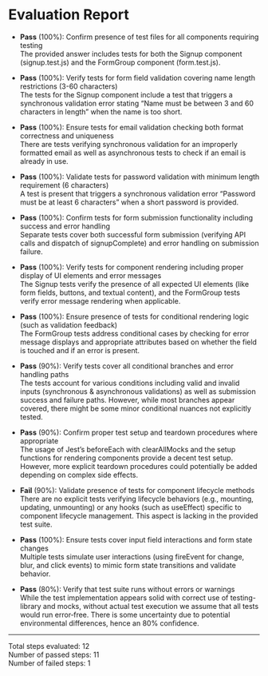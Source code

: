 # Evaluation Report

- **Pass** (100%): Confirm presence of test files for all components requiring testing  
  The provided answer includes tests for both the Signup component (signup.test.js) and the FormGroup component (form.test.js).

- **Pass** (100%): Verify tests for form field validation covering name length restrictions (3-60 characters)  
  The tests for the Signup component include a test that triggers a synchronous validation error stating “Name must be between 3 and 60 characters in length” when the name is too short.

- **Pass** (100%): Ensure tests for email validation checking both format correctness and uniqueness  
  There are tests verifying synchronous validation for an improperly formatted email as well as asynchronous tests to check if an email is already in use.

- **Pass** (100%): Validate tests for password validation with minimum length requirement (6 characters)  
  A test is present that triggers a synchronous validation error “Password must be at least 6 characters” when a short password is provided.

- **Pass** (100%): Confirm tests for form submission functionality including success and error handling  
  Separate tests cover both successful form submission (verifying API calls and dispatch of signupComplete) and error handling on submission failure.

- **Pass** (100%): Verify tests for component rendering including proper display of UI elements and error messages  
  The Signup tests verify the presence of all expected UI elements (like form fields, buttons, and textual content), and the FormGroup tests verify error message rendering when applicable.

- **Pass** (100%): Ensure presence of tests for conditional rendering logic (such as validation feedback)  
  The FormGroup tests address conditional cases by checking for error message displays and appropriate attributes based on whether the field is touched and if an error is present.

- **Pass** (90%): Verify tests cover all conditional branches and error handling paths  
  The tests account for various conditions including valid and invalid inputs (synchronous & asynchronous validations) as well as submission success and failure paths. However, while most branches appear covered, there might be some minor conditional nuances not explicitly tested.

- **Pass** (90%): Confirm proper test setup and teardown procedures where appropriate  
  The usage of Jest’s beforeEach with clearAllMocks and the setup functions for rendering components provide a decent test setup. However, more explicit teardown procedures could potentially be added depending on complex side effects.

- **Fail** (90%): Validate presence of tests for component lifecycle methods  
  There are no explicit tests verifying lifecycle behaviors (e.g., mounting, updating, unmounting) or any hooks (such as useEffect) specific to component lifecycle management. This aspect is lacking in the provided test suite.

- **Pass** (100%): Ensure tests cover input field interactions and form state changes  
  Multiple tests simulate user interactions (using fireEvent for change, blur, and click events) to mimic form state transitions and validate behavior.

- **Pass** (80%): Verify that test suite runs without errors or warnings  
  While the test implementation appears solid with correct use of testing-library and mocks, without actual test execution we assume that all tests would run error‐free. There is some uncertainty due to potential environmental differences, hence an 80% confidence.

---

Total steps evaluated: 12  
Number of passed steps: 11  
Number of failed steps: 1